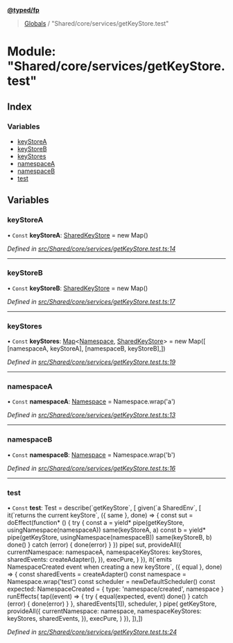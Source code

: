 **[@typed/fp](../README.md)**

> [Globals](../globals.md) / "Shared/core/services/getKeyStore.test"

# Module: "Shared/core/services/getKeyStore.test"

## Index

### Variables

* [keyStoreA](_shared_core_services_getkeystore_test_.md#keystorea)
* [keyStoreB](_shared_core_services_getkeystore_test_.md#keystoreb)
* [keyStores](_shared_core_services_getkeystore_test_.md#keystores)
* [namespaceA](_shared_core_services_getkeystore_test_.md#namespacea)
* [namespaceB](_shared_core_services_getkeystore_test_.md#namespaceb)
* [test](_shared_core_services_getkeystore_test_.md#test)

## Variables

### keyStoreA

• `Const` **keyStoreA**: [SharedKeyStore](../interfaces/_shared_core_model_sharedkeystore_.sharedkeystore.md) = new Map()

*Defined in [src/Shared/core/services/getKeyStore.test.ts:14](https://github.com/TylorS/typed-fp/blob/8639976/src/Shared/core/services/getKeyStore.test.ts#L14)*

___

### keyStoreB

• `Const` **keyStoreB**: [SharedKeyStore](../interfaces/_shared_core_model_sharedkeystore_.sharedkeystore.md) = new Map()

*Defined in [src/Shared/core/services/getKeyStore.test.ts:17](https://github.com/TylorS/typed-fp/blob/8639976/src/Shared/core/services/getKeyStore.test.ts#L17)*

___

### keyStores

• `Const` **keyStores**: [Map](../interfaces/_shared_core_model_sharedkeystore_.sharedkeystore.md#map)\<[Namespace](_shared_core_model_namespace_.namespace.md), [SharedKeyStore](../interfaces/_shared_core_model_sharedkeystore_.sharedkeystore.md)> = new Map([ [namespaceA, keyStoreA], [namespaceB, keyStoreB],])

*Defined in [src/Shared/core/services/getKeyStore.test.ts:19](https://github.com/TylorS/typed-fp/blob/8639976/src/Shared/core/services/getKeyStore.test.ts#L19)*

___

### namespaceA

• `Const` **namespaceA**: [Namespace](_shared_core_model_namespace_.namespace.md) = Namespace.wrap('a')

*Defined in [src/Shared/core/services/getKeyStore.test.ts:13](https://github.com/TylorS/typed-fp/blob/8639976/src/Shared/core/services/getKeyStore.test.ts#L13)*

___

### namespaceB

• `Const` **namespaceB**: [Namespace](_shared_core_model_namespace_.namespace.md) = Namespace.wrap('b')

*Defined in [src/Shared/core/services/getKeyStore.test.ts:16](https://github.com/TylorS/typed-fp/blob/8639976/src/Shared/core/services/getKeyStore.test.ts#L16)*

___

### test

• `Const` **test**: Test = describe(\`getKeyStore\`, [ given(\`a SharedEnv\`, [ it(\`returns the current keyStore\`, ({ same }, done) => { const sut = doEffect(function* () { try { const a = yield* pipe(getKeyStore, usingNamespace(namespaceA)) same(keyStoreA, a) const b = yield* pipe(getKeyStore, usingNamespace(namespaceB)) same(keyStoreB, b) done() } catch (error) { done(error) } }) pipe( sut, provideAll({ currentNamespace: namespaceA, namespaceKeyStores: keyStores, sharedEvents: createAdapter(), }), execPure, ) }), it(\`emits NamespaceCreated event when creating a new keyStore\`, ({ equal }, done) => { const sharedEvents = createAdapter() const namespace = Namespace.wrap('test') const scheduler = newDefaultScheduler() const expected: NamespaceCreated = { type: 'namespace/created', namespace } runEffects( tap((event) => { try { equal(expected, event) done() } catch (error) { done(error) } }, sharedEvents[1]), scheduler, ) pipe( getKeyStore, provideAll({ currentNamespace: namespace, namespaceKeyStores: keyStores, sharedEvents, }), execPure, ) }), ]),])

*Defined in [src/Shared/core/services/getKeyStore.test.ts:24](https://github.com/TylorS/typed-fp/blob/8639976/src/Shared/core/services/getKeyStore.test.ts#L24)*
